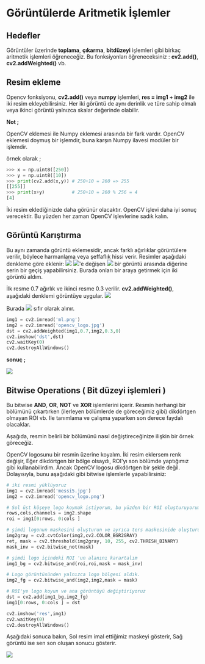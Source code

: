 # Görüntülerde Aritmetik İşlemler

## Hedefler

Görüntüler üzerinde **toplama**, **çıkarma**, **bitdüzeyi** işlemleri gibi birkaç
aritmetik işlemleri öğreneceğiz. Bu fonksiyonları öğreneceksiniz : **cv2.add\(\)**,
**cv2.addWeighted\(\)** vb.

## Resim ekleme

Opencv fonksiyonu, **cv2.add\(\)** veya **numpy** işlemleri, **res = img1 + img2** ile
iki resim ekleyebilirsiniz. Her iki görüntü de aynı derinlik ve türe sahip olmalı veya
ikinci görüntü yalnızca skalar değerinde olabilir.

**Not ;**

OpenCV eklemesi ile Numpy eklemesi arasında bir fark vardır. OpenCV eklemesi doymuş bir
işlemdir, buna karşın Numpy ilavesi modüler bir işlemdir.

örnek olarak ;

```python
>>> x = np.uint8([250])
>>> y = np.uint8([10])
>>> print(cv2.add(x,y)) # 250+10 = 260 => 255
[[255]]
>>> print(x+y)          # 250+10 = 260 % 256 = 4
[4]
```

İki resim eklediğinizde daha görünür olacaktır. OpenCV işlevi daha iyi sonuç verecektir.
Bu yüzden her zaman OpenCV işlevlerine sadık kalın.

## Görüntü Karıştırma

Bu aynı zamanda görüntü eklemesidir, ancak farklı ağırlıklar görüntülere verilir,
böylece harmanlama veya şeffaflık hissi verir. Resimler aşağıdaki denkleme göre eklenir:
![](https://steemitimages.com/0X0/http://opencv-python-tutroals.readthedocs.io/en/latest/_images/math/8086cd5f33e2aed7d185e1f55fc31ceab4433c2b.png)
![](https://steemitimages.com/0X0/http://opencv-python-tutroals.readthedocs.io/en/latest/_images/math/e8b0946e02b57d6440cad75c8e0666f071d5ab3c.png)'e
değişen
![](https://steemitimages.com/0X0/http://opencv-python-tutroals.readthedocs.io/en/latest/_images/math/ad59b6e24a4a00ac621801f8d7513d68be654ab5.png)
bir görüntü arasında diğerine serin bir geçiş yapabilirsiniz. Burada onları bir araya
getirmek için iki görüntü aldım.

İlk resme 0.7 ağırlık ve ikinci resme 0.3 verilir. **cv2.addWeighted\(\)**, aşağıdaki
denklemi görüntüye uygular.
![](https://steemitimages.com/0X0/http://opencv-python-tutroals.readthedocs.io/en/latest/_images/math/ce1ee966236689be38f566b9fb6bc92812bbd54d.png)

Burada
![](https://steemitimages.com/0X0/http://opencv-python-tutroals.readthedocs.io/en/latest/_images/math/0ebb67342b546ca42a1c634b1ef03c893c4cdedb.png)
sıfır olarak alınır.

```python
img1 = cv2.imread('ml.png')
img2 = cv2.imread('opencv_logo.jpg')
dst = cv2.addWeighted(img1,0.7,img2,0.3,0)
cv2.imshow('dst',dst)
cv2.waitKey(0)
cv2.destroyAllWindows()
```

**sonuç ;**

![](https://www.coogger.com/media/images/opencv_YfZ6eAZ.jpg)

## Bitwise Operations \( Bit düzeyi işlemleri \)

Bu bitwise **AND**, **OR**, **NOT** ve **XOR** işlemlerini içerir. Resmin herhangi bir
bölümünü çıkartırken \(ilerleyen bölümlerde de göreceğimiz gibi\) dikdörtgen olmayan ROI
vb. Ile tanımlama ve çalışma yaparken son derece faydalı olacaklar.

Aşağıda, resmin belirli bir bölümünü nasıl değiştireceğinize ilişkin bir örnek
göreceğiz.

OpenCV logosunu bir resmin üzerine koyalım. İki resim eklersem renk değişir, Eğer
dikdörtgen bir bölge olsaydı, ROI'yı son bölümde yaptığımız gibi kullanabilirdim. Ancak
OpenCV logosu dikdörtgen bir şekle değil. Dolayısıyla, bunu aşağıdaki gibi bitwise
işlemlerle yapabilirsiniz:

```python
# iki resmi yüklüyoruz
img1 = cv2.imread('messi5.jpg')
img2 = cv2.imread('opencv_logo.png')

# Sol üst köşeye logo koymak istiyorum, bu yüzden bir ROI oluşturuyorum
rows,cols,channels = img2.shape
roi = img1[0:rows, 0:cols ]

# şimdi logonun maskesini oluşturun ve ayrıca ters maskesinide oluşturun
img2gray = cv2.cvtColor(img2,cv2.COLOR_BGR2GRAY)
ret, mask = cv2.threshold(img2gray, 10, 255, cv2.THRESH_BINARY)
mask_inv = cv2.bitwise_not(mask)

# şimdi logo içindeki ROI 'un alanını karartalım
img1_bg = cv2.bitwise_and(roi,roi,mask = mask_inv)

# Logo görüntüsünden yalnızca logo bölgesi aldık.
img2_fg = cv2.bitwise_and(img2,img2,mask = mask)

# ROI'ye logo koyun ve ana görüntüyü değiştiriyoruz
dst = cv2.add(img1_bg,img2_fg)
img1[0:rows, 0:cols ] = dst

cv2.imshow('res',img1)
cv2.waitKey(0)
cv2.destroyAllWindows()
```

Aşağıdaki sonuca bakın, Sol resim imal ettiğimiz maskeyi gösterir, Sağ görüntü ise sen
son oluşan sonucu gösterir.

![](https://www.coogger.com/media/images/opencv_LAvFMC7.jpg)
